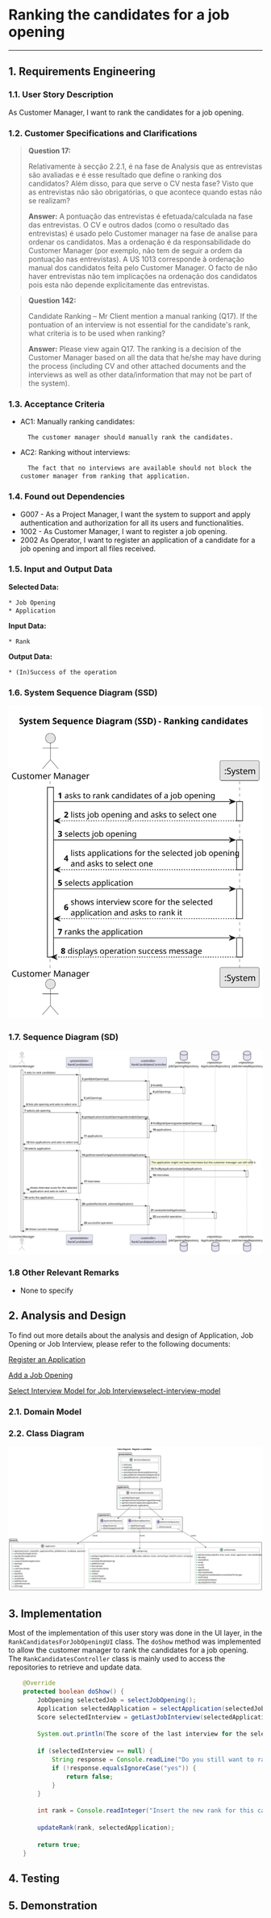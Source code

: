 # Ranking the candidates for a job opening

--------

## 1. Requirements Engineering

### 1.1. User Story Description

As Customer Manager, I want to rank the candidates for a job opening. 

### 1.2. Customer Specifications and Clarifications

> **Question 17:**
> 
> Relativamente à secção 2.2.1, é na fase de Analysis que as entrevistas são avaliadas e é esse 
resultado que define o ranking dos candidatos? Além disso, para que serve o CV nesta fase? Visto 
que as entrevistas não são obrigatórias, o que acontece quando estas não se realizam?
> 
> **Answer:**
> A pontuação das entrevistas é efetuada/calculada na fase das entrevistas. O CV e outros dados 
(como o resultado das entrevistas) é usado pelo Customer manager na fase de analise para ordenar 
os candidatos. Mas a ordenação é da responsabilidade do Customer Manager (por exemplo, não tem de 
seguir a ordem da pontuação nas entrevistas). A US 1013 corresponde à ordenação manual dos candidatos 
feita pelo Customer Manager. O facto de não haver entrevistas não tem implicações na ordenação dos 
candidatos pois esta não depende explicitamente das entrevistas.
 
> **Question 142:**
>
> Candidate Ranking – Mr Client mention a manual ranking (Q17). If the pontuation of an interview 
is not essential for the candidate's rank, what criteria is to be used when ranking?
> 
> **Answer:**
> Please view again Q17. The ranking is a decision of the Customer Manager based on all the data that 
he/she may have during the process (including CV and other attached documents and the interviews as well 
as other data/information that may not be part of the system).

### 1.3. Acceptance Criteria

* AC1: Manually ranking candidates:

        The customer manager should manually rank the candidates.

* AC2: Ranking without interviews:

        The fact that no interviews are available should not block the customer manager from ranking that application.

### 1.4. Found out Dependencies

* G007 - As a Project Manager, I want the system to support and apply authentication and authorization for all its users and functionalities.
* 1002 - As Customer Manager, I want to register a job opening.
* 2002 As Operator, I want to register an application of a candidate for a job opening and import all files received.

### 1.5. Input and Output Data

**Selected Data:**

    * Job Opening
    * Application

**Input Data:**

    * Rank

**Output Data:**

    * (In)Success of the operation

### 1.6. System Sequence Diagram (SSD)
![system-sequence-diagram.svg](system-sequence-diagram.svg)

### 1.7. Sequence Diagram (SD)
![sequence-diagram.svg](sequence-diagram.svg)

### 1.8 Other Relevant Remarks

*  None to specify 

## 2. Analysis and Design
To find out more details about the analysis and design of Application, Job Opening or Job Interview, please refer to the following documents:

[Register an Application](..%2F..%2FSprintB%2Fregister-an-application%2FReadme.md)

[Add a Job Opening](..%2F..%2FSprintB%2Fadd-jobOpening%2FReadme.md)

[Select Interview Model for Job Interview](..%2F..%2FSprintB%2Fselect-interview-model%2FReadme.md)[select-interview-model](..%2F..%2FSprintB%2Fselect-interview-model)

### 2.1. Domain Model

### 2.2. Class Diagram
![class-diagram.svg](class-diagram.svg)

## 3. Implementation

Most of the implementation of this user story was done in the UI layer, in the `RankCandidatesForJobOpeningUI` class. The `doShow` method was implemented to allow the customer manager to rank the candidates for a job opening.
The `RankCandidatesController` class is mainly used to access the repositories to retrieve and update data.

```java
    @Override
    protected boolean doShow() {
        JobOpening selectedJob = selectJobOpening();
        Application selectedApplication = selectApplication(selectedJob);
        Score selectedInterview = getLastJobInterview(selectedApplication);

        System.out.println(The score of the last interview for the selected application is " + selectedInterview);

        if (selectedInterview == null) {
            String response = Console.readLine("Do you still want to rank the application? (Yes/No): ");
            if (!response.equalsIgnoreCase("yes")) {
                return false;
            }
        }

        int rank = Console.readInteger("Insert the new rank for this candidate: ");

        updateRank(rank, selectedApplication);

        return true;
    }
```

## 4. Testing

## 5. Demonstration
